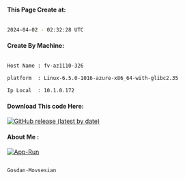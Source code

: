 
   
#### This Page Create at:

```bash

2024-04-02 - 02:32:28 UTC

```

#### Create By Machine:

```bash

Host Name : fv-az1110-326

platform  : Linux-6.5.0-1016-azure-x86_64-with-glibc2.35

Ip Local  : 10.1.0.172

```
#### Download This code Here:

[![GitHub release (latest by date)](https://img.shields.io/github/v/release/Gosdan-Movsesian/Gosdan?style=for-the-badge&label=Download)](https://github.com/Gosdan-Movsesian/Gosdan/releases) 

</p> 

#### About Me :

[![App-Run](https://github.com/Gosdan-Movsesian/Gosdan/actions/workflows/App-Run.yml/badge.svg)](https://github.com/Gosdan-Movsesian/Gosdan/actions/workflows/App-Run.yml)

```bash

Gosdan-Movsesian

```

